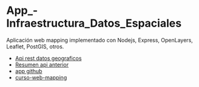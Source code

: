 # App_-Infraestructura_Datos_Espaciales
Aplicación web mapping implementado con Nodejs, Express, OpenLayers, Leaflet, PostGIS, otros.


* [Api rest datos geograficos](apirest-de-datos-geograficos-con-node-y-express)
* [Resumen api anterior](https://medium.com/@pasoriano/api-rest-de-datos-geogr%C3%A1ficos-con-node-js-y-express-5242cfd400ee)
* [app github](https://github.com/sigdeletras/geoapi)
* [curso-web-mapping](https://mappinggis.com/cursos/aplicaciones-web-mapping/)
